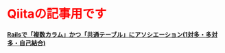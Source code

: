 # <font color="red">Qiitaの記事用です
#### [Railsで「複数カラム」かつ「共通テーブル」にアソシエーション(1対多・多対多・自己結合)](https://qiita.com/RoaaaA/items/7f541509a1e2528e65a4)
